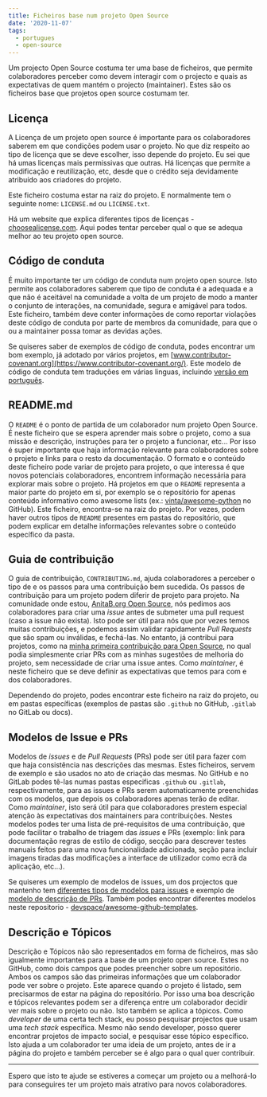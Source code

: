 ```yaml
---
title: Ficheiros base num projeto Open Source
date: '2020-11-07'
tags:
  - portugues
  - open-source
---
```


Um projecto Open Source costuma ter uma base de ficheiros, que permite colaboradores perceber como devem interagir com o projecto e quais as expectativas de quem mantém o projecto (maintainer). Estes são os ficheiros base que projetos open source costumam ter.

## Licença

A Licença de um projeto open source é importante para os colaboradores saberem em que condições podem usar o projeto. No que diz respeito ao tipo de licença que se deve escolher, isso depende do projeto. Eu sei que há umas licenças mais permissivas que outras. Há licenças que permite a modificação e reutilização, etc, desde que o crédito seja devidamente atribuído aos criadores do projeto.

Este ficheiro costuma estar na raiz do projeto. E normalmente tem o seguinte nome: `LICENSE.md` ou `LICENSE.txt`.

Há um website que explica diferentes tipos de licenças - [choosealicense.com](https://choosealicense.com/). Aqui podes tentar perceber qual o que se adequa melhor ao teu projeto open source.

## Código de conduta

É muito importante ter um código de conduta num projeto open source. Isto permite aos colaboradores saberem que tipo de conduta é a adequada e a que não é aceitável na comunidade a volta de um projeto de modo a manter o conjunto de interações, na comunidade, segura e amigável para todos. Este ficheiro, também deve conter informações de como reportar violações deste código de conduta por parte de membros da comunidade, para que o ou a maintainer possa tomar as devidas ações.

Se quiseres saber de exemplos de código de conduta, podes encontrar um bom exemplo, já adotado por vários projetos, em [www.contributor-covenant.org](https://www.contributor-covenant.org/). Este modelo de código de conduta tem traduções em várias linguas, incluindo [versão em português](https://www.contributor-covenant.org/pt/version/1/4/code-of-conduct/).

## README.md

O `README` é o ponto de partida de um colaborador num projeto Open Source. É neste ficheiro que se espera aprender mais sobre o projeto, como a sua missão e descrição, instruções para ter o projeto a funcionar, etc... Por isso é super importante que haja informação relevante para colaboradores sobre o projeto e links para o resto da documentação. O formato e o conteúdo deste ficheiro pode variar de projeto para projeto, o que interessa é que novos potenciais colaboradores, encontrem informação necessária para explorar mais sobre o projeto. Há projetos em que o `README` representa a maior parte do projeto em si, por exemplo se o repositório for apenas conteúdo informativo como awesome lists (ex.: [vinta/awesome-python](https://github.com/vinta/awesome-python) no GitHub). Este ficheiro, encontra-se na raiz do projeto. Por vezes, podem haver outros tipos de `README` presentes em pastas do repositório, que podem explicar em detalhe informações relevantes sobre o conteúdo específico da pasta.

## Guia de contribuição

O guia de contribuição, `CONTRIBUTING.md`, ajuda colaboradores a perceber o tipo de e os passos para uma contribuição bem sucedida. Os passos de contribuição para um projeto podem diferir de projeto para projeto. Na comunidade onde estou, [AnitaB.org Open Source](https://github.com/anitab-org), nós pedimos aos colaboradores para criar uma _issue_ antes de submeter uma pull request (caso a issue não exista). Isto pode ser útil para nós que por vezes temos muitas contribuições, e podemos assim validar rapidamente _Pull Requests_ que são spam ou inválidas, e fechá-las. No entanto, já contribui para projetos, como na [minha primeira contribuição para Open Source](/posts/my-first-open-source-contribution), no qual podia simplesmente criar PRs com as minhas sugestões de melhoria do projeto, sem necessidade de criar uma issue antes. Como _maintainer_, é neste ficheiro que se deve definir as expectativas que temos para com e dos colaboradores.

Dependendo do projeto, podes encontrar este ficheiro na raiz do projeto, ou em pastas específicas (exemplos de pastas são `.github` no GitHub, `.gitlab` no GitLab ou docs).

## Modelos de Issue e PRs

Modelos de _issues_ e de _Pull Requests_ (PRs) pode ser útil para fazer com que haja consistência nas descrições das mesmas. Estes ficheiros, servem de exemplo e são usados no ato de criação das mesmas. No GitHub e no GitLab podes tê-las numas pastas especificas `.github` ou `.gitlab`, respectivamente, para as issues e PRs serem automaticamente preenchidas com os modelos, que depois os colaboradores apenas terão de editar. Como _maintainer_, isto será útil para que colaboradores prestem especial atenção às expectativas dos maintainers para contribuições. Nestes modelos podes ter uma lista de pré-requisitos de uma contribuição, que pode facilitar o trabalho de triagem das _issues_ e PRs (exemplo: link para documentação regras de estilo de código, secção para descrever testes manuais feitos para uma nova funcionalidade adicionada, seção para incluir imagens tiradas das modificações a interface de utilizador como ecrã da aplicação, etc...).

Se quiseres um exemplo de modelos de issues, um dos projectos que mantenho tem [diferentes tipos de modelos para issues](https://github.com/anitab-org/mentorship-backend/tree/develop/.github/ISSUE_TEMPLATE) e exemplo de [modelo de descrição de PRs](https://github.com/anitab-org/mentorship-backend/blob/develop/.github/PULL_REQUEST_TEMPLATE.md). Também podes encontrar diferentes modelos neste repositorio - [devspace/awesome-github-templates](https://github.com/devspace/awesome-github-templates).

## Descrição e Tópicos

Descrição e Tópicos não são representados em forma de ficheiros, mas são igualmente importantes para a base de um projeto open source. Estes no GitHub, como dois campos que podes preencher sobre um repositório. Ambos os campos são das primeiras informações que um colaborador pode ver sobre o projeto. Este aparece quando o projeto é listado, sem precisarmos de estar na página do repositório. Por isso uma boa descrição e tópicos relevantes podem ser a diferença entre um colaborador decidir ver mais sobre o projeto ou não. Isto também se aplica a tópicos.
Como _developer_ de uma certa tech stack, eu posso pesquisar projectos que usam uma _tech stack_ específica. Mesmo não sendo developer, posso querer encontrar projetos de impacto social, e pesquisar esse tópico específico. Isto ajuda a um colaborador ter uma ideia de um projeto, antes de ir a página do projeto e também perceber se é algo para o qual quer contribuir.

---

Espero que isto te ajude se estiveres a começar um projeto ou a melhorá-lo para conseguires ter um projeto mais atrativo para novos colaboradores.
